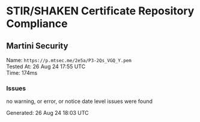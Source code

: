 # STIR/SHAKEN Certificate Repository Compliance

## Martini Security

Name: `https://p.mtsec.me/2e5a/P3-2Qs_VGQ_Y.pem`\
Tested At: 26 Aug 24 17:55 UTC\
Time: 174ms

### Issues

no warning, or error, or notice date level issues were found

Generated: 26 Aug 24 18:03 UTC